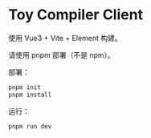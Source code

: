 # Toy Compiler Client

使用 Vue3 + Vite + Element 构建。

请使用 pnpm 部署（不是 npm）。

部署：

```bash
pnpm init
pnpm install
```

运行：

```bash
pnpm run dev
```